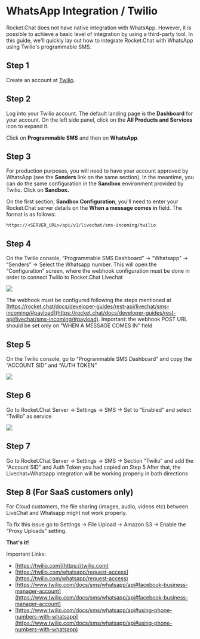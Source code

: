 # WhatsApp Integration / Twilio

Rocket.Chat does not have native integration with WhatsApp. However, it is possible to achieve a basic level of integration by using a third-party tool. In this guide, we'll quickly lay out how to integrate Rocket.Chat with WhatsApp using Twilio's programmable SMS.

## Step 1

Create an account at [Twilio](https://twilio.com/whatsapp/request-access).

## Step 2

Log into your Twilio account. The default landing page is the **Dashboard** for your account. On the left side panel, click on the **All Products and Services** icon to expand it.

Click on **Programmable SMS** and then on **WhatsApp**.

## Step 3

For production purposes, you will need to have your account approved by WhatsApp (see the **Senders** link on the same section). In the meantime, you can do the same configuration in the **Sandbox** environment provided by Twilio. Click on **Sandbox.**

On the first section, **Sandbox Configuration**, you'll need to enter your Rocket.Chat server details on the **When a message comes in** field. The format is as follows:

`https://<SERVER_URL>/api/v1/livechat/sms-incoming/twilio`

## Step 4

On the Twilio console, “Programmable SMS Dashboard” -> “Whatsapp” -> “Senders” -> Select the Whatsapp number. This will open the “Configuration” screen, where the webhook configuration must be done in order to connect Twilio to Rocket.Chat Livechat

![](https://lh3.googleusercontent.com/GbyR6zJjFBGImq4vmbZa-nCMiCtgMrk\_xcfcfBV5Hr6XN\_-me-V1T06sTI1mqYWWz34gmCuplLyaONWLxfJFqmcsRRbQuafQAB9ayf9C-jLacGjW25-A1dBNnkLSksS7-u3uzRmK)

The webhook must be configured following the steps mentioned at [https://rocket.chat/docs/developer-guides/rest-api/livechat/sms-incoming/#payload](https://rocket.chat/docs/developer-guides/rest-api/livechat/sms-incoming/#payload). Important: the webhook POST URL should be set only on “WHEN A MESSAGE COMES IN” field

## Step 5

On the Twilio console, go to “Programmable SMS Dashboard” and copy the “ACCOUNT SID” and “AUTH TOKEN”

![](https://lh4.googleusercontent.com/A3r-v4jmxa3AtuEFQfjrjUGvs1hYVYj06BmwS8uVjL3e1xxzIQJrzwH7ON5zngx5AqCDFvJg3i\_uYnfZL5\_56xr2k3Iwv0-0\_8kbFiAKx83CPSvhBAObbNL3PE1H1hffkZqdRbta)

## Step 6

Go to Rocket.Chat Server -> Settings -> SMS -> Set to “Enabled” and select “Twilio” as service

![](https://lh6.googleusercontent.com/CFafwWBXuHFDLUFiXmo5EtiExJjZMo\_KH6qnHs\_k61zWJasoEsB4GZqpuf5QCwdQzxTeU1ytz0KM8eY5aV86\_guoCTjBjoS4VjtZKT-TpHdK0JcuURvgPu35rHi0kIXHQ9uAc2ZC)

## Step 7

Go to Rocket.Chat Server -> Settings -> SMS -> Section “Twilio” and add the “Account SID” and Auth Token you had copied on Step 5.After that, the Livechat+Whatsapp integration will be working properly in both directions

## Step 8 (For SaaS customers only)

For Cloud customers, the file sharing (images, audio, videos etc) between LiveChat and Whatsapp might not work properly.

To fix this issue go to Settings -> File Upload -> Amazon S3 -> Enable the “Proxy Uploads” setting.

**That's it!**

Important Links:

* [https://twilio.com](https://twilio.com)
* [https://twilio.com/whatsapp/request-access](https://twilio.com/whatsapp/request-access)
* [https://www.twilio.com/docs/sms/whatsapp/api#facebook-business-manager-account](https://www.twilio.com/docs/sms/whatsapp/api#facebook-business-manager-account)
* [https://www.twilio.com/docs/sms/whatsapp/api#using-phone-numbers-with-whatsapp](https://www.twilio.com/docs/sms/whatsapp/api#using-phone-numbers-with-whatsapp)
